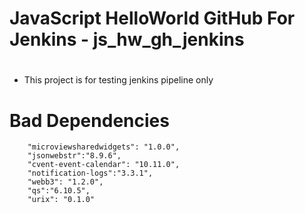 # #######
# JavaScript HelloWorld GitHub For Jenkins - js_hw_gh_jenkins
# #######

- This project is for testing jenkins pipeline only


# Bad Dependencies
        "microviewsharedwidgets": "1.0.0",
        "jsonwebstr":"8.9.6",
        "cvent-event-calendar": "10.11.0",
        "notification-logs":"3.3.1",
        "webb3": "1.2.0",
        "qs":"6.10.5",
        "urix": "0.1.0"